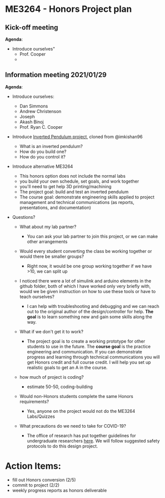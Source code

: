 # ME3264 - Honors Project plan

## Kick-off meeting

__Agenda__:
- Introduce ourselves"
    - Prof. Cooper
    - 

## Information meeting 2021/01/29

__Agenda__:

- Introduce ourselves: 
    - Dan Simmons
    - Andrew Christenson
    - Joseph
    - Akash Binoj
    - Prof. Ryan C. Cooper
- Introduce [Inverted Pendulum project](https://github.com/UConn-Cooper/Inverted_Pendulum.git), cloned from @imkishan96
    - What is an inverted pendulum?
    - How do you build one?
    - How do you control it?
- Introduce alternative ME3264
    - This honors option does not include the normal labs
    - you build your own schedule, set goals, and work together
    - you'll need to get help 3D printing/machining
    - The project goal: build and test an inverted pendulum
    - The course goal: demonstrate engineering skills applied to project management and technical communications (as reports, presentations, and documentation)

- Questions?
    - What about my lab partner?
        - You can ask your lab partner to join this project, or we can make other arrangements
    
    - Would every student converting the class be working together or would there be smaller groups?
        - Right now, it would be one group working together if we have >10, we can split up
    - I noticed there were a lot of simulink and arduino elements in the github folder, both of which I have worked only very briefly with, would we be given instruction on how to use these tools or have to teach ourselves?
        - I can help with troubleshooting and debugging and we can reach out to the original author of the design/controller for help. __The goal__ is to learn something new and gain some skills along the way. 
    - What if we don't get it to work?
        - The project goal is to create a working prototype for other students to use in the future. The __course goal__ is the practice engineering and communication. If you can demonstrate progress and learning through technical communications you will get Honors credit and full course credit. I will help you set up realistic goals to get an A in the course. 

    - how much of project is coding?
        - estimate 50-50, coding-building
    - Would non-Honors students complete the same Honors requirements?
        - Yes, anyone on the project would not do the ME3264 Labs/Quizzes
    - What precautions do we need to take for COVID-19?
        - The office of research has put together guidelines for undergraduate researchers [here](https://ugradresearch.uconn.edu/coronavirus/). We will follow suggested safety protocols to do this design project. 

# Action Items:
- fill out Honors conversion (2/5)
- commit to project (2/2)
- weekly progress reports as honors deliverable